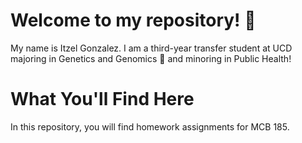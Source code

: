 # Welcome to my repository! 🤩

My name is Itzel Gonzalez. I am a third-year transfer student at UCD majoring in Genetics and Genomics 🧬 and minoring in Public Health! 

# What You'll Find Here

In this repository, you will find homework assignments for MCB 185.


